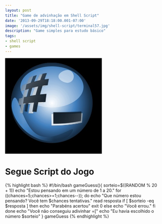 ```yaml
---
layout: post
title: "Game de advinhação em Shell Script"
date: '2013-09-29T18:18:00.001-07:00'
image: '/assets/img/shell-script/terminal57.jpg'
description: "Game simples para estudo básico"
tags:
- shell script
- games
---
```


![Game de advinhação em Shell Script](/assets/img/shell-script/terminal57.jpg "Game de advinhação em Shell Script")

# Segue Script do Jogo

{% highlight bash %}
#!/bin/bash
gameGuess(){
sorteio=$((RANDOM % 20 + 1))
echo "Estou pensando em um número de 1 a 20."
for ((chances=5;chances>=1;chances--));
do
	echo "Que número estou pensando? Você tem $chances tentativas."
	read resposta
		if [ $sorteio -eq $resposta ]
		then
			echo "Parabéns acertou"
			exit 0
		else
			echo "Você errou."
		fi
done
echo "Você não conseguiu adivinhar =["
echo "Eu havia escolhido o número $sorteio"
}
gameGuess
{% endhighlight %}

<script async src="https://pagead2.googlesyndication.com/pagead/js/adsbygoogle.js"></script>

<!-- Informat -->
<ins class="adsbygoogle"
 style="display:block"
 data-ad-client="ca-pub-2838251107855362"
 data-ad-slot="2327980059"
 data-ad-format="auto"
 data-full-width-responsive="true"></ins>

<script>
(adsbygoogle = window.adsbygoogle || []).push({});
</script>

